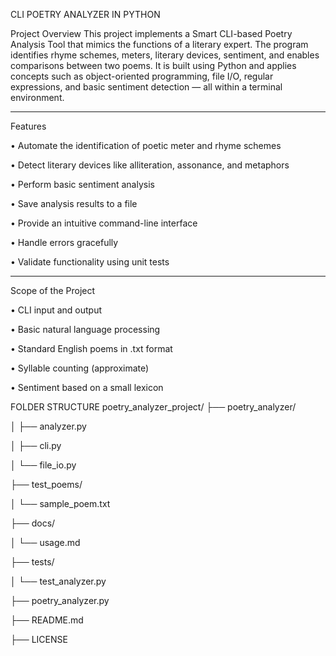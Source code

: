 CLI POETRY ANALYZER IN PYTHON

Project Overview
This project implements a Smart CLI-based Poetry Analysis Tool that mimics the functions of a literary expert. The program identifies rhyme schemes, meters, literary devices, sentiment, and enables comparisons between two poems. It is built using Python and applies concepts such as object-oriented programming, file I/O, regular expressions, and basic sentiment detection — all within a terminal environment.
________________________________________

Features

•	Automate the identification of poetic meter and rhyme schemes

•	Detect literary devices like alliteration, assonance, and metaphors

•	Perform basic sentiment analysis

•	Save analysis results to a file

•	Provide an intuitive command-line interface

•	Handle errors gracefully

•	Validate functionality using unit tests
________________________________________
Scope of the Project

•	CLI input and output

•	Basic natural language processing

•	Standard English poems in .txt format

•	Syllable counting (approximate)

•	Sentiment based on a small lexicon

FOLDER STRUCTURE
poetry_analyzer_project/
├── poetry_analyzer/

│   ├── analyzer.py

│   ├── cli.py

│   └── file_io.py

├── test_poems/

│   └── sample_poem.txt

├── docs/

│   └── usage.md

├── tests/

│   └── test_analyzer.py

├── poetry_analyzer.py

├── README.md

├── LICENSE


